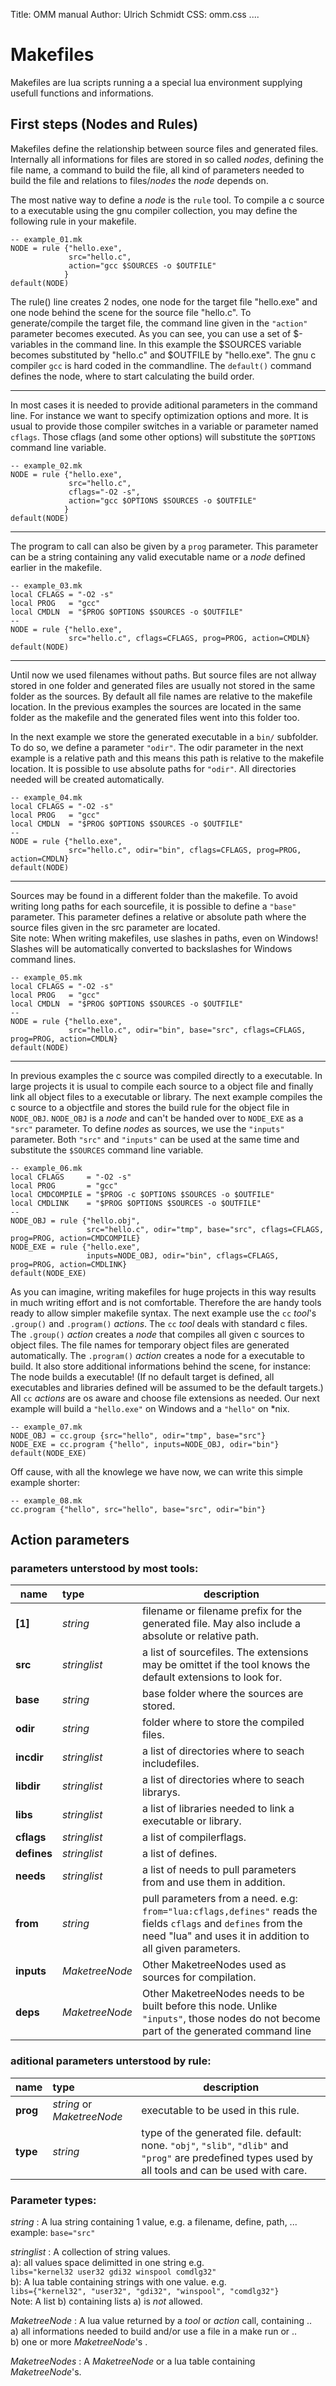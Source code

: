 Title:	OMM manual
Author:	Ulrich Schmidt
CSS:		omm.css
....
			
# Makefiles

Makefiles are lua scripts running a a special lua environment supplying usefull functions and informations.

## First steps (Nodes and Rules)

Makefiles define the relationship between source files and generated files. Internally all informations 
for files are stored in so called _nodes_, defining the file name, a command to build the file, all kind of parameters 
needed to build the file and relations to files/_nodes_ the _node_ depends on.

The most native way to define a _node_ is the `rule` tool. To compile a c source to a executable using the 
gnu compiler collection, you may define the following rule in your makefile.

	-- example_01.mk
	NODE = rule {"hello.exe", 
	             src="hello.c", 
	             action="gcc $SOURCES -o $OUTFILE"
	            }
	default(NODE)

The rule() line creates 2 nodes, one node for the target file "hello.exe" and one node behind the scene for the source file "hello.c". 
To generate/compile the target file, the command line given in the `"action"` parameter becomes executed. 
As you can see, you can use a set of $-variables in the command line. In this example the $SOURCES variable becomes 
substituted by "hello.c" and $OUTFILE by "hello.exe". The gnu c compiler `gcc` is hard coded in the commandline.
The `default()` command defines the node, where to start calculating the build order. 

---

In most cases it is needed to provide aditional parameters in the command line. For instance we want to 
specify optimization options and more. It is usual to provide those compiler switches in a variable or 
parameter named `cflags`. Those cflags (and some other options) will substitute the `$OPTIONS` command line variable.

	-- example_02.mk
	NODE = rule {"hello.exe", 
	             src="hello.c", 
	             cflags="-O2 -s", 
	             action="gcc $OPTIONS $SOURCES -o $OUTFILE"
	            }
	default(NODE) 

---

The program to call can also be given by a `prog` parameter. This parameter can be a string 
containing any valid executable name or a _node_ defined earlier in the makefile.

	-- example_03.mk
	local CFLAGS = "-O2 -s"
	local PROG   = "gcc"
	local CMDLN  = "$PROG $OPTIONS $SOURCES -o $OUTFILE"
	--
	NODE = rule {"hello.exe", 
	             src="hello.c", cflags=CFLAGS, prog=PROG, action=CMDLN}
	default(NODE)

---

Until now we used filenames without paths. But source files are not allway stored 
in one folder and generated files are usually not stored in the same folder as the sources.
By default all file names are relative to the makefile location. In the previous examples 
the sources are located in the same folder as the makefile and the generated files went 
into this folder too.

In the next example we store the generated executable in a `bin/` subfolder. To do so, we define 
a parameter `"odir"`. The odir parameter in the next example is a relative path and this means 
this path is relative to the makefile location. It is possible to use absolute paths for `"odir"`.
All directories needed will be created automatically.

	-- example_04.mk
	local CFLAGS = "-O2 -s"
	local PROG   = "gcc"
	local CMDLN  = "$PROG $OPTIONS $SOURCES -o $OUTFILE"
	--
	NODE = rule {"hello.exe", 
	             src="hello.c", odir="bin", cflags=CFLAGS, prog=PROG, action=CMDLN}
	default(NODE)

---

Sources may be found in a different folder than the makefile. To avoid writing long paths for each sourcefile, 
it is possible to define a `"base"` parameter. This parameter defines a relative or absolute path where the 
source files given in the src parameter are located.  
Site note: When writing makefiles, use slashes in paths, even on Windows! Slashes will be automatically 
converted to backslashes for Windows command lines.

	-- example_05.mk
	local CFLAGS = "-O2 -s"
	local PROG   = "gcc"
	local CMDLN  = "$PROG $OPTIONS $SOURCES -o $OUTFILE"
	--
	NODE = rule {"hello.exe", 
	             src="hello.c", odir="bin", base="src", cflags=CFLAGS, prog=PROG, action=CMDLN}
	default(NODE)

---

In previous examples the c source was compiled directly to a executable. In large projects it is usual to
compile each source to a object file and finally link all object files to a executable or library.
The next example compiles the c source to a objectfile and stores the build rule for the object file in `NODE_OBJ`.
`NODE_OBJ` is a _node_ and can't be handed over to `NODE_EXE` as a `"src"` parameter. To define _nodes_ as sources, 
we use the `"inputs"` parameter. Both `"src"` and `"inputs"` can be used at the same time and substitute the `$SOURCES` 
command line variable.

	-- example_06.mk
	local CFLAGS     = "-O2 -s"
	local PROG       = "gcc"
	local CMDCOMPILE = "$PROG -c $OPTIONS $SOURCES -o $OUTFILE"
	local CMDLINK    = "$PROG $OPTIONS $SOURCES -o $OUTFILE"
	--
	NODE_OBJ = rule {"hello.obj",
	                 src="hello.c", odir="tmp", base="src", cflags=CFLAGS, prog=PROG, action=CMDCOMPILE}
	NODE_EXE = rule {"hello.exe", 
	                 inputs=NODE_OBJ, odir="bin", cflags=CFLAGS, prog=PROG, action=CMDLINK}
	default(NODE_EXE)

As you can imagine, writing makefiles for huge projects in this way results in much writing effort 
and is not comfortable. Therefore the are handy tools ready to allow simpler makefile syntax. 
The next example use the `cc` _tool_'s `.group()` and `.program()` _actions_. The `cc` _tool_ deals with standard c files.  
The `.group()` _action_ creates a _node_ that compiles all given c sources to object files. The file names for temporary 
object files are generated automatically.
The `.program()` _action_ creates a node for a executable to build. It also store additional informations behind the scene, 
for instance: The node builds a executable! (If no default target is defined, all executables and libraries defined 
will be assumed to be the default targets.)
All `cc` _actions_ are os aware and choose file extensions as needed. Our next example will build a `"hello.exe"` on 
Windows and a `"hello"` on *nix.

	-- example_07.mk
	NODE_OBJ = cc.group {src="hello", odir="tmp", base="src"}
	NODE_EXE = cc.program {"hello", inputs=NODE_OBJ, odir="bin"}
	default(NODE_EXE)

Off cause, with all the knowlege we have now, we can write this simple example shorter:

	-- example_08.mk
	cc.program {"hello", src="hello", base="src", odir="bin"}

## Action parameters

### parameters unterstood by most tools:

| name        | type            | description                                                                                                |
|-------------|:----------------|------------------------------------------------------------------------------------------------------------|
| __[1]__     | _string_        | filename or filename prefix for the generated file. May also include a absolute or relative path.          |
| __src__     | _stringlist_    | a list of sourcefiles. The extensions may be omittet if the tool knows the default extensions to look for. |
| __base__    | _string_        | base folder where the sources are stored.                                                                  |
| __odir__    | _string_        | folder where to store the compiled files.                                                                  |
| __incdir__  | _stringlist_    | a list of directories where to seach includefiles.                                                         |
| __libdir__  | _stringlist_    | a list of directories where to seach librarys.                                                             |
| __libs__    | _stringlist_    | a list of libraries needed to link a executable or library.                                                |
| __cflags__  | _stringlist_    | a list of compilerflags.                                                                                   |
| __defines__ | _stringlist_    | a list of defines.                                                                                         |
| __needs__   | _stringlist_    | a list of needs to pull parameters from and use them in addition.                                          |
| __from__    | _string_        | pull parameters from a need. e.g: `from="lua:cflags,defines"` reads the fields `cflags` and `defines` from the need "lua" and uses it in addition to all given parameters.|
| __inputs__  | _MaketreeNode_ | Other MaketreeNodes used as sources for compilation.                                                        |
| __deps__    | _MaketreeNode_ | Other MaketreeNodes needs to be built before this node. Unlike `"inputs"`, those nodes do not become part of the generated command line |

### aditional parameters unterstood by rule:

| name        | type              | description                                                |
|-------------|:------------------|------------------------------------------------------------|
| __prog__    | _string_ or _MaketreeNode_  | executable to be used in this rule.                        |
| __type__    | _string_          | type of the generated file. default: none. `"obj"`, `"slib"`, `"dlib"` and `"prog"` are predefined types used by all tools and can be used with care. |

### Parameter types:

_string_ 
: A lua string containing 1 value, e.g. a filename, define, path, ...  
example: `base="src"`

_stringlist_ 
: A collection of string values.  
a): all values space delimitted in one string e.g.  
	  `libs="kernel32 user32 gdi32 winspool comdlg32"`  
b): A lua table containing strings with one value. e.g.  
	  `libs={"kernel32", "user32", "gdi32", "winspool", "comdlg32"}`  
		Note: A list b) containing lists a) is _not_ allowed.

_MaketreeNode_ 
: A lua value returned by a _tool_ or _action_ call, containing ..  
a) all informations needed to build and/or use a file in a make run or ..  
b) one or more _MaketreeNode_'s .

_MaketreeNodes_ 
: A _MaketreeNode_ or a lua table containing _MaketreeNode_'s.

